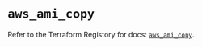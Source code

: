 # `aws_ami_copy`

Refer to the Terraform Registory for docs: [`aws_ami_copy`](https://registry.terraform.io/providers/hashicorp/aws/5.7.0/docs/resources/ami_copy).
